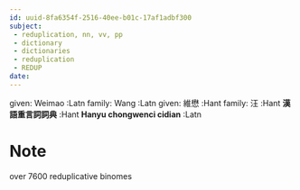 ```yaml
---
id: uuid-8fa6354f-2516-40ee-b01c-17af1adbf300
subject: 
 - reduplication, nn, vv, pp
 - dictionary
 - dictionaries
 - reduplication
 - REDUP
date: 
---
```


given: Weimao :Latn
family: Wang :Latn
given: 維懋 :Hant
family: 汪 :Hant
**漢語重言詞詞典** :Hant
**Hanyu chongwenci cidian** :Latn
# Note
over 7600 reduplicative binomes